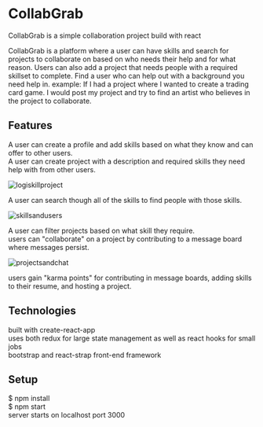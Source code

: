 
# CollabGrab

CollabGrab is a simple collaboration project build with react

CollabGrab is a platform where a user can have skills and search for projects to collaborate on based on who needs their help and for what reason.
Users can also add a project that needs people with a required skillset to complete. Find a user who can help out with a background you need help in.
example: If I had a project where I wanted to create a trading card game. I would post my project and try to find an artist who believes in the project to collaborate.


## Features

A user can create a profile and add skills based on what they know and can offer to other users. <br/>
A user can create project with a description and required skills they need help with from other users. 


![logiskillproject](https://user-images.githubusercontent.com/69116393/101390462-dd0d1400-3890-11eb-9a7b-b2aa251a68da.gif)


A user can search though all of the skills to find people with those skills.


![skillsandusers](https://user-images.githubusercontent.com/69116393/101391965-1b0b3780-3893-11eb-8f44-7865706d81cd.gif)


A user can filter projects based on what skill they require. <br/>
users can "collaborate" on a project by contributing to a message board where messages persist.


![projectsandchat](https://user-images.githubusercontent.com/69116393/101393290-daacb900-3894-11eb-8765-95ccef1c1567.gif)



users gain "karma points" for contributing in message boards, adding skills to their resume, and hosting a project.                    






## Technologies

built with create-react-app <br/>
uses both redux for large state management as well as react hooks for small jobs <br/>
bootstrap and react-strap front-end framework <br/>



## Setup
$ npm install <br/>
$ npm start <br/>
server starts on localhost port 3000 <br/>



